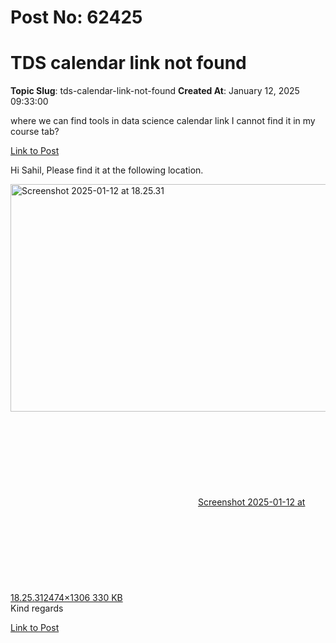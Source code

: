 # Post No: 62425
# TDS calendar link not found
**Topic Slug**: tds-calendar-link-not-found
**Created At**: January 12, 2025 09:33:00

where we can find tools in data science calendar link I cannot find it in my course tab?

[Link to Post](https://discourse.onlinedegree.iitm.ac.in/t/tds-calendar-link-not-found/578196)

Hi Sahil,
Please find it at the following location.
<div class="lightbox-wrapper"><a class="lightbox" href="https://europe1.discourse-cdn.com/flex013/uploads/iitm/original/3X/b/6/b690d26af607c7a3a2af2f41a6e89d323ac7510c.png" data-download-href="/uploads/short-url/q33b6S3iI8kC4Lyes75Md4rxNg0.png?dl=1" title="Screenshot 2025-01-12 at 18.25.31" rel="noopener nofollow ugc"><img src="https://europe1.discourse-cdn.com/flex013/uploads/iitm/optimized/3X/b/6/b690d26af607c7a3a2af2f41a6e89d323ac7510c_2_689x364.png" alt="Screenshot 2025-01-12 at 18.25.31" data-base62-sha1="q33b6S3iI8kC4Lyes75Md4rxNg0" width="689" height="364" srcset="https://europe1.discourse-cdn.com/flex013/uploads/iitm/optimized/3X/b/6/b690d26af607c7a3a2af2f41a6e89d323ac7510c_2_689x364.png, https://europe1.discourse-cdn.com/flex013/uploads/iitm/optimized/3X/b/6/b690d26af607c7a3a2af2f41a6e89d323ac7510c_2_1033x546.png 1.5x, https://europe1.discourse-cdn.com/flex013/uploads/iitm/optimized/3X/b/6/b690d26af607c7a3a2af2f41a6e89d323ac7510c_2_1378x728.png 2x" data-dominant-color="30373D"><div class="meta"><svg class="fa d-icon d-icon-far-image svg-icon" aria-hidden="true"><use href="#far-image"></use></svg><span class="filename">Screenshot 2025-01-12 at 18.25.31</span><span class="informations">2474×1306 330 KB</span><svg class="fa d-icon d-icon-discourse-expand svg-icon" aria-hidden="true"><use href="#discourse-expand"></use></svg></div></a></div>
Kind regards

[Link to Post](https://discourse.onlinedegree.iitm.ac.in/t/tds-calendar-link-not-found/578722)

